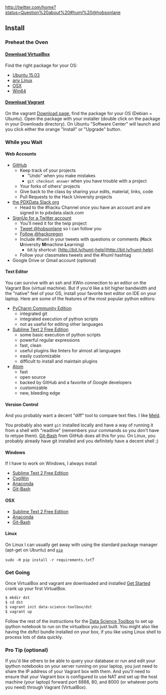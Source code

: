 http://twitter.com/home?status=Question%20about%20#huml%20@hobsonlane

## Install

### Preheat the Oven

#### [Download VirtualBox](https://www.virtualbox.org/wiki/Downloads) 

Find the right package for your OS:

- [Ubuntu 15.03](http://download.virtualbox.org/virtualbox/5.0.14/virtualbox-5.0_5.0.14-105127~Ubuntu~wily_amd64.deb)
- [any Linux](https://www.virtualbox.org/wiki/Linux_Downloads)
- [OSX](http://download.virtualbox.org/virtualbox/5.0.14/VirtualBox-5.0.14-105127-OSX.dmg)
- [Win64](http://download.virtualbox.org/virtualbox/5.0.14/VirtualBox-5.0.14-105127-Win.exe)

#### [Download Vagrant](https://www.vagrantup.com/downloads.html)

On the vagrant [Download page](https://www.vagrantup.com/downloads.html), find the package for your OS (Debian = Ubuntu). Open the package with your installer (double click on the package in your Downloads directory). On Ubuntu "Software Center" will launch and you click either the orange "Install" or "Upgrade" button.

### While you Wait

#### Web Accounts

- [GitHub](https://www.google.com/url?sa=t&rct=j&q=&esrc=s&source=web&cd=1&cad=rja&uact=8&ved=0ahUKEwiU15m349_KAhVLy2MKHVy7C3YQFggdMAA&url=https%3A%2F%2Fgithub.com%2Fjoin&usg=AFQjCNF6nezHQWX1hKwEFQVYRrUheS9_Ig)
  - Keep track of your projects
    - "Undo" when you make mistakes
    - `git checkout answer` when you have trouble with a project
  - Your forks of others' projects
  - Give back to the class by sharing your edits, material, links, code
  - Pull Requests to the Hack University projects
- [the PDXData Slack org](https://pdxdata.slack.com/)
  - Head to the #hacku Channel once you have an account and are signed in to pdxdata.slack.com
- [SignUp for a Twitter account](https://twitter.com/signup)
  - You'll need it for the twip project
  - [Tweet @hobsonlane](http://bit.ly/huml-help) so I can follow you
  - [Follow @hackoregon](https://twitter.com/hackoregon)
  - Include #huml in your tweets with questions or comments (**H**ack **U**niversity **M**machine **L**earning)
    - bit.ly shortcut: [http://bit.ly/huml-help](http://bit.ly/huml-help)
  - Follow your classmates tweets and the #huml hashtag 
- Google Drive or Gmail account (optional)

#### Text Editor

You can survive with an ssh and XWin connection to an editor on the Vagrant Box (virtual machine). But if you'd like a bit higher bandwidth and the "native" feel of your OS, install your favorite text editor on IDE on your laptop. Here are some of the features of the most popular python editors: 

- [PyCharm Community Edition](https://www.jetbrains.com/pycharm/download/download-thanks.html?platform=linux&code=PCC)
  - integrated git
  - integrated execution of python scripts
  - not as useful for editing other languages
- [Sublime Text 2 Free Edition](http://www.sublimetext.com/2)
  - some basic execution of python scripts
  - powerful regular expressions
  - fast, clean
  - useful plugins like linters for almost all languages
  - easily customizable
  - difficult to install and maintain plugins
- [Atom](https://atom.io/)
  - fast
  - open source
  - backed by GitHub and a favorite of Google developers
  - customizable
  - new, bleeding edge

#### Version Control

And you probably want a decent "diff" tool to compare text files. I like [Meld](http://meldmerge.org/).

You probably also want `git` installed locally and have a way of running it from a shell with "readline" (remembers your commands so you don't have to retype them). [Git-Bash](http://www.git-scm.com/downloads) from GitHub does all this for you. On Linux, you probably already have git installed and you definitely have a decent shell ;)

#### Windows

If I have to work on Windows, I always install

- [Sublime Text 2 Free Edition](install-sublime.md)
- [CygWin](http://cygwin.com/install.html)
- [Anaconda](https://www.continuum.io/downloads)
- [Git-Bash](http://www.git-scm.com/downloads)

#### OSX

- [Sublime Text 2 Free Edition](install-sublime.md)
- [Anaconda](https://www.continuum.io/downloads)
- [Git-Bash](http://www.git-scm.com/downloads)

#### Linux

On Linux I can usually get away with using the standard package manager (apt-get on Ubuntu) and [`pip`](https://pip.pypa.io/en/stable/installing/)

`sudo -H pip install -r requirements.txt`?

### Get Going

Once VirtualBox and vagrant are downloaded and installed [Get Started](https://www.vagrantup.com/docs/getting-started/) crank up your first VirtualBox.

```bash
$ mkdir dst
$ cd dst
$ vagrant init data-science-toolbox/dst
$ vagrant up
```

Follow the rest of the instructions for the [Data Science Toolbox](http://datasciencetoolbox.org/) to set up ipython notebook to run on the virtualbox you just built. You might also like having the dsftcl bundle installed on your box, if you like using Linux shell to process lots of data quickly.

### Pro Tip (optional)

If you'd like others to be able to query your database or run and edit your ipython notebooks on your server running on your laptop, you just need to share the IP address of your Vagrant box with them. And you'll need to ensure that your Vagrant box is configured to use NAT and set up the host machine (your laptop) forward port 8888, 80, and 8000 (or whatever ports you need) through Vagrant (VirtualBox).

